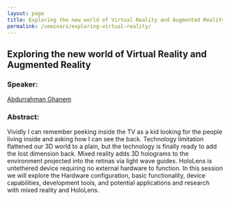 ```yaml
---
layout: page
title: Exploring the new world of Virtual Reality and Augmented Reality
permalink: /seminars/exploring-virtual-reality/
---
```


## Exploring the new world of Virtual Reality and Augmented Reality

### Speaker:

[Abdurrahman Ghanem]()

### Abstract:

Vividly I can remember peeking inside the TV as a kid looking for the people living inside and asking how I can see the back. Technology limitation flattened our 3D world to a plain, but the technology is finally ready to add the lost dimension back. Mixed reality adds 3D holograms to the environment projected into the retinas via light wave guides. HoloLens is untethered device requiring no external hardware to function. In this session we will explore the Hardware configuration, basic functionality, device capabilities, development tools, and potential applications and research with mixed reality and HoloLens.

